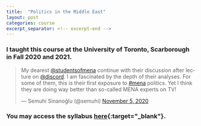 ```yaml
---
title:  "Politics in the Middle East"
layout: post
categories: course
excerpt_separator: <!-- excerpt-end -->
---
```


### I taught this course at the University of Toronto, Scarborough in Fall 2020 and 2021. 

<blockquote class="twitter-tweet" data-theme="dark"><p lang="en" dir="ltr">My dearest <a href="https://twitter.com/studentsofmena?ref_src=twsrc%5Etfw">@studentsofmena</a> continue with their discussion after lecture on <a href="https://twitter.com/discord?ref_src=twsrc%5Etfw">@discord</a>. I am fascinated by the depth of their analyses. For some of them, this is their first exposure to <a href="https://twitter.com/hashtag/mena?src=hash&amp;ref_src=twsrc%5Etfw">#mena</a> politics. Yet I think they are doing way better than so-called MENA experts on TV!</p>&mdash; Semuhi Sinanoğlu (@semuhi) <a href="https://twitter.com/semuhi/status/1324447823769833475?ref_src=twsrc%5Etfw">November 5, 2020</a></blockquote> <script async src="https://platform.twitter.com/widgets.js" charset="utf-8"></script>

<!-- excerpt-end -->

### You may access the syllabus [here](https://drive.google.com/file/d/15pSfcRnY9CKpBfHOd_byMLKrjt_GMDeK/view?usp=sharing){:target="_blank"}. 

